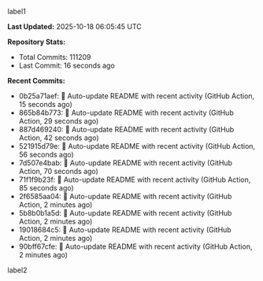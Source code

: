 
label1 
<!-- ACTIVITY_START -->
**Last Updated:** 2025-10-18 06:05:45 UTC

**Repository Stats:**
- Total Commits: 111209
- Last Commit: 16 seconds ago

**Recent Commits:**
- 0b25a71aef: 🤖 Auto-update README with recent activity (GitHub Action, 15 seconds ago)
- 865b84b773: 🤖 Auto-update README with recent activity (GitHub Action, 29 seconds ago)
- 887d469240: 🤖 Auto-update README with recent activity (GitHub Action, 42 seconds ago)
- 521915d79e: 🤖 Auto-update README with recent activity (GitHub Action, 56 seconds ago)
- 7d507e4bab: 🤖 Auto-update README with recent activity (GitHub Action, 70 seconds ago)
- 71f1f9b23f: 🤖 Auto-update README with recent activity (GitHub Action, 85 seconds ago)
- 2f6585aa04: 🤖 Auto-update README with recent activity (GitHub Action, 2 minutes ago)
- 5b8b0b1a5d: 🤖 Auto-update README with recent activity (GitHub Action, 2 minutes ago)
- 19018684c5: 🤖 Auto-update README with recent activity (GitHub Action, 2 minutes ago)
- 90bff67cfe: 🤖 Auto-update README with recent activity (GitHub Action, 2 minutes ago)
<!-- ACTIVITY_END -->

label2
